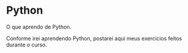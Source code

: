 Python
======

O que aprendo de Python.

Conforme irei aprendendo Python, postarei aqui meus exercícios feitos durante o curso.
